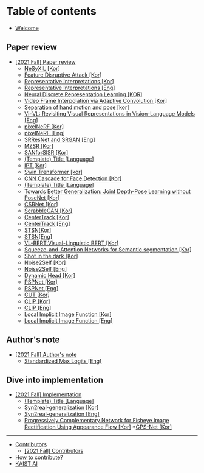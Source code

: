 # Table of contents

* [Welcome](README.md)

## Paper review

* [\[2021 Fall\] Paper review](paper-review/2021-fall-paper-review/README.md)
  * [NeSyXIL \[Kor\]](paper-review/2021-fall-paper-review/cvpr-2021-nesyxil-kor.md)
  * [Feature Disruptive Attack \[Kor\]](paper-review/2021-fall-paper-review/iccv-2019-Feature_Disruptive_Attack-kor.md)
  * [Representative Interpretations \[Kor\]](paper-review/2021-fall-paper-review/iccv-2021-interpretationCNN-kor.md)
  * [Representative Interpretations \[Eng\]](paper-review/2021-fall-paper-review/iccv-2021-interpretationCNN-eng.md)
  * [Neural Discrete Representation Learning [KOR]](paper-review/2021-fall-paper-review/nips-2017-vq-vae.md)
  * [Video Frame Interpolation via Adaptive Convolution \[Kor\]](paper-review/2021-fall-paper-review/cvpr-2017-VFIviaAdaptiveConvolution-kor.md)
  * [Separation of hand motion and pose \[kor\]](paper-review/2021-fall-paper-review/cvpr-2020-DecoupledGestureRecognition-kor.md)
  * [VinVL: Revisiting Visual Representations in Vision-Language Models \[Eng\]](paper-review/2021-fall-paper-review/cvpr-2021-vinvl-eng.md)
  * [pixelNeRF \[Kor\]](paper-review/2021-fall-paper-review/cvpr-2021-pixelnerf-kor.md)
  * [pixelNeRF \[Eng\]](paper-review/2021-fall-paper-review/cvpr-2021-pixelnerf-eng.md)
  * [SRResNet and SRGAN \[Eng\]](paper-review/2021-fall-paper-review/cvpr-2017-srgan-eng.md)
  * [MZSR \[Kor\]](paper-review/2021-fall-paper-review/cvpr-2020-MZSR-kor.md)
  * [SANforSISR \[Kor\]](paper-review/2021-fall-paper-review/cvpr-2019-sanforsisr-kor.md)
  * [\(Template\) Title \[Language\]](paper-review/2021-fall-paper-review/template-paper-review.md)
  * [IPT \[Kor\]](paper-review/2021-fall-paper-review/cvpr-2021-IPT-kor.md)
  * [Swin Trensformer \[kor\]](paper-review/2021-fall-paper-review/arxiv-swintransformer-kor.md)
  * [CNN Cascade for Face Detection \[Kor\]](paper-review/2021-fall-paper-review/cvpr-2015-cnnfacedetection-kor.md)
  * [\(Template\) Title \[Language\]](paper-review/2021-fall-paper-review/cvpr2021-capsnet-kor.md)
  * [Towards Better Generalization: Joint Depth-Pose Learning without PoseNet \[Kor\]](paper-review/2021-fall-paper-review/cvpr-2020-Joint_Depth-Pose_Learning_without_PoseNet-kor.md)
  * [CSRNet \[Kor\]](paper-review/2021-fall-paper-review/eccv-2020-csrnet-kor.md)
  * [ScrabbleGAN \[Kor\]](paper-review/2021-fall-paper-review/cvpr-2020-ScrabbleGAN_kor.md)
  * [CenterTrack \[Kor\]](paper-review/2021-fall-paper-review/ECCV-2020-CenterTrack-kor.md)
  * [CenterTrack \[Eng\]](paper-review/2021-fall-paper-review/ECCV-2020-CenterTrack-eng.md)
  * [STSN\[Kor\]](paper-review/2021-fall-paper-review/ECCV-2018-STSN-kor.md)
  * [STSN\[Eng\]](paper-review/2021-fall-paper-review/ECCV-2018-STSN-eng.md)
  * [VL-BERT:Visual-Linguistic BERT \[Kor\]](paper-review/2021-fall-paper-review/ICLR-2021-VLBERT-Kor.md)
  * [Squeeze-and-Attention Networks for Semantic segmentation \[Kor\]](paper-review/2021-fall-paper-review/cvpr-2020-sanet-kor.md)
  * [Shot in the dark \[Kor\]](paper-review/2021-fall-paper-review/cvpr-2021-shot-in-the-dark-kor.md)
  * [Noise2Self \[Kor\]](paper-review/2021-fall-paper-review/icml-2019-Noise2Self-kor.md)
  * [Noise2Self \[Eng\]](paper-review/2021-fall-paper-review/icml-2019-Noise2Self-eng.md)
  * [Dynamic Head \[Kor\]](paper-review/2021-fall-paper-review/cvpr-2021-dynamichead-kor.md)
  * [PSPNet \[Kor\]](paper-review/2021-fall-paper-review/cvpr-2017-pspnet-kor.md)
  * [PSPNet \[Eng\]](paper-review/2021-fall-paper-review/cvpr-2017-pspnet-eng.md)
  * [CUT \[Kor\]](paper-review/2021-fall-paper-review/eccv-2020-CUT-kor.md)
  * [CLIP \[Kor\]](paper-review/2021-fall-paper-review/icml-2021-CLIP-kor.md)
  * [CLIP \[Eng\]](paper-review/2021-fall-paper-review/icml-2021-CLIP-eng.md)
  * [Local Implicit Image Function \[Kor\]](paper-review/2021-fall-paper-review/cvpr-2021-liif-kor.md)
  * [Local Implicit Image Function \[Eng\]](paper-review/2021-fall-paper-review/cvpr-2021-liif-eng.md)

## Author's note

* [\[2021 Fall\] Author's note](authors-note/2021-fall-authors-note/README.md)
  * [Standardized Max Logits \[Eng\]](authors-note/2021-fall-authors-note/iccv-2021-SML-eng.md)

## Dive into implementation

* [\[2021 Fall\] Implementation](dive-into-implementation/2021-fall-implementation/README.md)
  * [\(Template\) Title \[Language\]](dive-into-implementation/2021-fall-implementation/template-implementation.md)
  * [Syn2real-generalization \[Kor\]](paper-review/2021-fall-paper-review/iclr-2021-syn2real-kor.md)
  * [Syn2real-generalization \[Eng\]](paper-review/2021-fall-paper-review/iclr-2021-syn2real-eng.md) 
  * [Progressively Complementary Network for Fisheye Image Rectification Using Appearance Flow \[Kor\]](paper-review/2021-fall-paper-review/cvpr-2021-pcn-kor.md)
  *[GPS-Net \[Kor\]](paper-review/2021-fall-paper-review/cvpr-2021-robustnet-kor.md)

---

* [Contributors](contributors/README.md)
  * [\[2021 Fall\] Contributors](contributors/2021-fall-contributors.md)
* [How to contribute?](how-to-contribute.md)
* [KAIST AI](http://gsai.kaist.ac.kr/)

